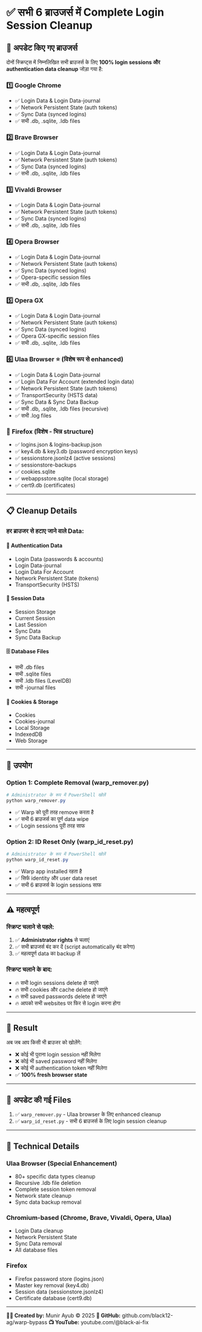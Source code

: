 # ✅ सभी 6 ब्राउजर्स में Complete Login Session Cleanup

## 🎯 अपडेट किए गए ब्राउजर्स

दोनों स्क्रिप्ट्स में निम्नलिखित सभी ब्राउजर्स के लिए **100% login sessions और authentication data cleanup** जोड़ा गया है:

### 1️⃣ **Google Chrome**
- ✅ Login Data & Login Data-journal
- ✅ Network Persistent State (auth tokens)
- ✅ Sync Data (synced logins)
- ✅ सभी .db, .sqlite, .ldb files

### 2️⃣ **Brave Browser**
- ✅ Login Data & Login Data-journal
- ✅ Network Persistent State (auth tokens)
- ✅ Sync Data (synced logins)
- ✅ सभी .db, .sqlite, .ldb files

### 3️⃣ **Vivaldi Browser**
- ✅ Login Data & Login Data-journal
- ✅ Network Persistent State (auth tokens)
- ✅ Sync Data (synced logins)
- ✅ सभी .db, .sqlite, .ldb files

### 4️⃣ **Opera Browser**
- ✅ Login Data & Login Data-journal
- ✅ Network Persistent State (auth tokens)
- ✅ Sync Data (synced logins)
- ✅ Opera-specific session files
- ✅ सभी .db, .sqlite, .ldb files

### 5️⃣ **Opera GX**
- ✅ Login Data & Login Data-journal
- ✅ Network Persistent State (auth tokens)
- ✅ Sync Data (synced logins)
- ✅ Opera GX-specific session files
- ✅ सभी .db, .sqlite, .ldb files

### 6️⃣ **Ulaa Browser** ⭐ (विशेष रूप से enhanced)
- ✅ Login Data & Login Data-journal
- ✅ Login Data For Account (extended login data)
- ✅ Network Persistent State (auth tokens)
- ✅ TransportSecurity (HSTS data)
- ✅ Sync Data & Sync Data Backup
- ✅ सभी .db, .sqlite, .ldb files (recursive)
- ✅ सभी .log files

### 🦊 **Firefox** (विशेष - भिन्न structure)
- ✅ logins.json & logins-backup.json
- ✅ key4.db & key3.db (password encryption keys)
- ✅ sessionstore.jsonlz4 (active sessions)
- ✅ sessionstore-backups
- ✅ cookies.sqlite
- ✅ webappsstore.sqlite (local storage)
- ✅ cert9.db (certificates)

---

## 📋 Cleanup Details

### हर ब्राउजर से हटाए जाने वाले Data:

#### 🔐 Authentication Data
- Login Data (passwords & accounts)
- Login Data-journal
- Login Data For Account
- Network Persistent State (tokens)
- TransportSecurity (HSTS)

#### 💾 Session Data
- Session Storage
- Current Session
- Last Session
- Sync Data
- Sync Data Backup

#### 🗄️ Database Files
- सभी .db files
- सभी .sqlite files
- सभी .ldb files (LevelDB)
- सभी -journal files

#### 🍪 Cookies & Storage
- Cookies
- Cookies-journal
- Local Storage
- IndexedDB
- Web Storage

---

## 🚀 उपयोग

### Option 1: Complete Removal (warp_remover.py)
```powershell
# Administrator के रूप में PowerShell खोलें
python warp_remover.py
```
- ✅ Warp को पूरी तरह remove करता है
- ✅ सभी 6 ब्राउजर्स का पूर्ण data wipe
- ✅ Login sessions पूरी तरह साफ

### Option 2: ID Reset Only (warp_id_reset.py)
```powershell
# Administrator के रूप में PowerShell खोलें
python warp_id_reset.py
```
- ✅ Warp app installed रहता है
- ✅ सिर्फ identity और user data reset
- ✅ सभी 6 ब्राउजर्स के login sessions साफ

---

## ⚠️ महत्वपूर्ण

### स्क्रिप्ट चलाने से पहले:
1. ✅ **Administrator rights** से चलाएं
2. ✅ सभी ब्राउजर्स बंद कर दें (script automatically बंद करेगा)
3. ✅ महत्वपूर्ण data का backup लें

### स्क्रिप्ट चलाने के बाद:
- 🔥 सभी login sessions delete हो जाएंगे
- 🔥 सभी cookies और cache delete हो जाएंगे
- 🔥 सभी saved passwords delete हो जाएंगे
- 🔥 आपको सभी websites पर फिर से login करना होगा

---

## 🎯 Result

अब जब आप किसी भी ब्राउजर को खोलेंगे:
- ❌ कोई भी पुराना login session नहीं मिलेगा
- ❌ कोई भी saved password नहीं मिलेगा
- ❌ कोई भी authentication token नहीं मिलेगा
- ✅ **100% fresh browser state**

---

## 📁 अपडेट की गई Files

1. ✅ `warp_remover.py` - Ulaa browser के लिए enhanced cleanup
2. ✅ `warp_id_reset.py` - सभी 6 ब्राउजर्स के लिए login session cleanup

---

## 🔧 Technical Details

### Ulaa Browser (Special Enhancement)
- 80+ specific data types cleanup
- Recursive .ldb file deletion
- Complete session token removal
- Network state cleanup
- Sync data backup removal

### Chromium-based (Chrome, Brave, Vivaldi, Opera, Ulaa)
- Login Data cleanup
- Network Persistent State
- Sync Data removal
- All database files

### Firefox
- Firefox password store (logins.json)
- Master key removal (key4.db)
- Session data (sessionstore.jsonlz4)
- Certificate database (cert9.db)

---

**👨‍💻 Created by:** Munir Ayub © 2025
**🔗 GitHub:** github.com/black12-ag/warp-bypass
**📺 YouTube:** youtube.com/@black-ai-fix
